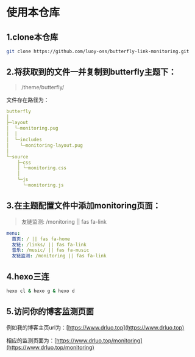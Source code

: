 # 使用本仓库

## 1.clone本仓库
```bash
git clone https://github.com/luoy-oss/butterfly-link-monitoring.git
```

## 2.将获取到的文件一并复制到butterfly主题下：

> /theme/butterfly/

文件存在路径为：
```yaml
butterfly
│
├─layout
│  └─monitoring.pug
│  │
│  └─includes
│    └─monitoring-layout.pug
│
└─source
    ├─css
    │ └─monitoring.css
    │
    └─js
      └─monitoring.js
```

## 3.在主题配置文件中添加monitoring页面：

> 友链监测: /monitoring || fas fa-link

```yaml
menu:
  首页: / || fas fa-home
  友链: /links/ || fas fa-link
  音乐: /music/ || fas fa-music
  友链监测: /monitoring || fas fa-link
```

## 4.hexo三连

```bash
hexo cl & hexo g & hexo d
```

## 5.访问你的博客监测页面

例如我的博客主页url为：[https://www.drluo.top](https://www.drluo.top)

相应的监测页面为：[https://www.drluo.top/monitoring](https://www.drluo.top/monitoring)